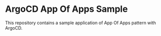 # ArgoCD App Of Apps Sample
This repository contains a sample application of App Of Apps pattern with ArgoCD. 
